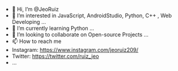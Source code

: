 - 👋 Hi, I’m @JeoRuiz
- 👀 I’m interested in JavaScript, AndroidStudio, Python, C++ , Web Developing ...
- 🌱 I’m currently learning Python  ...
- 💞️ I’m looking to collaborate on  Open-source Projects  ...
- 📫 How to reach me 
- Instagram: https://www.instagram.com/jeoruiz209/
- Twitter: https://twitter.com/ruiz_jeo
- ...

<!---
JeoRuiz/JeoRuiz is a ✨ special ✨ repository because its `README.md` (this file) appears on your GitHub profile.
You can click the Preview link to take a look at your changes.
--->
